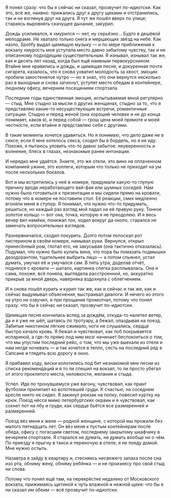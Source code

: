 Я понял сразу: что бы я сейчас ни сказал, прозвучит по-идиотски. Как это, всё же, наивно: прижались друг к другу щеками и отстранились, так и не взглянув друг на друга. Я тут же пошёл вверх по улице; стараясь выровнять скачущее дыхание, закурил.

Дождь усиливался, я хмурился — нет, ну серьёзно… Будто в дешёвой мелодраме. Не хватало только снега и мерцающих звёзд на небе. Как назло, Spotify выдал щемящую музыку — и по мере приближения к вокзалу хмурость моя уступала место давно забытому чувству, так и не описанному подходящим существительным. Я изнывал, изнывал так же, как и десять лет назад, когда был ещё наивным первокурсником. Втайне мне нравились и дождь, и щемящая песня, и докуренная почти сигарета, казалось, что я снова ухватил молодость за хвост, эмоции пробили закостенелое нутро — но я знал, что они вернутся несколько раз в выходные и снова затихнут, уступят место обедам в контейнере, людному офису, вечерним посещениям спортзала.

Последние годы единственная эмоция, испытываемая мной регулярно — стыд. Мне стыдно за мысли о других женщинах, стыдно за то, что я представляю какие-то несуществующие встречи, романтичные ситуации. Стыдно и перед женой (она хороший человек и не до конца понимает, каков я), и перед собой — грош цена моей прямоте и моей честности, если втайне я представляю себя с другими.

В такие моменты хочется удавиться. Но я понимаю, что дело даже не в сексе; если б мне хотелось секса, сходил бы в бордель, но я не иду. Похоже, я пытаюсь уловить что-то давно забытое: неуверенность и волнение, блеск в глазах, незнакомые ранее интонации.

И нередко мне удаётся. Знаете, это же отели, это вино на оплаченном компанией ужине, это коллеги, которым что только не приходит на ум после нескольких бокалов.

Вот и мы встретились у неё в номере, придумали какую-то глупую причину вроде неработающего вай-фая или шумных соседей. Нам нужно было готовиться к презентации и мы сидели прямо на кровати, потому что в номере не поставили стол. Её реакции, смех медленно вгоняли меня в ступор. Я понимал, что нужно что-то придумать, решиться, но каждый раз взгляд мой падал на её правую руку. Тонкое золотое кольцо — вот она, точка, которую я не преодолею. И я весь вечер вил намёки, понижал тон, ходил вокруг да около, старался не замечать вопросительных взглядов. 

Разнервничался, сходил покурить. Долго потом полоскал рот листерином в своём номере, намывал руки. Вернулся, открыл принесённый ром, глотал его, не закусывая (она тактично отказалась). Подумал, что нужно было купить вина, что пора бы помазать подмышки дезодорантом, тщательнее выбрить лицо — а потом спьянел, устал думать, умучал её и умучался сам. В пять утра, доделав отчёт, поднялся с кровати — шатало, картинка слегка расплывалась. Она и сама, похоже, всё поняла, выглядела расстроенной, но, аккуратно прикрыв за мной дверь, наверняка вздохнула с облегчением.

И я снова пошёл курить и курил так же, как и сейчас и так же, как и сейчас выдумывал объяснения, выстраивал диалоги. И ничего из этого на утро не озвучил, и при прощании промолчал, потому что понял сразу: что бы я сейчас ни сказал, прозвучит по-идиотски.

Щемящая песня кончилась вслед за дождём, откуда-то налетел ветер, да и я уже не шёл, шатаясь по тротуару, а бежал, опаздывая на поезд. Забитые никотином лёгкие сжимало, ноги не слушались, сердце быстро качало кровь. Я бежал и чувствовал, как лоб покрывается испариной, а где-то прямо под ним мозг начинает беспокоиться о том, что мы упустим последний рейс, о том, что мы уже выехали из отеля и нам негде ночевать — и так хочется в тепло, сесть на последний ряд в Сапсане и глядеть всю дорогу в окно. 

Я прибавил ходу, виски колотились под бит незнакомой мне песни из списка рекомендаций и я то ли спешил на вокзал, то ли просто убегал от этого проклятого места, неловкости, желания и стыда.

Успел. Идя по тронувшемуся уже вагону, чувствовал, как принт футболки прилипает ко вспотевшей груди. К счастью, на соседнем кресле никто не сидел. Я закинул рюкзак на полку, повесил куртку на крюк. Поезд нёсся мимо петербургских окраин и я чувствовал, как сохнет пот на лбу и груди, как сердце бьётся все размеренней и размеренней.

Поезд вёз меня к жене — родной женщине, с которой мы прожили без малого пятнадцать лет. Он вёз меня к пустым контейнерам после обеда, офису с погасшим светом, последнему закрытому шкафчику в вечернем спортзале. Я старался не думать, не думать вообще ни о чём. По приезду я прыгну в такси и переночую в отеле, я не поеду домой. Мне нужно остыть. 

Назавтра я зайду в квартиру и, стесняясь несвежего запаха после сна изо рта, обниму жену, обниму ребёнка — и не произнесу про свой стыд ни слова. 

Потому что понял ещё там, на перекрёстке недалеко от Московского вокзала, прижимаясь щетиной к чуть влажной и нежной щеке: что бы я ни сказал им обеим — всё прозвучит по-идиотски.